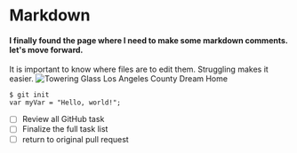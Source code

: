 # Markdown 

#### I finally found the page where I need to make some markdown comments. let's move forward.

It is important to know where files are to edit them. Struggling makes it easier. 
![Towering Glass Los Angeles County Dream Home](https://github.com/Nsumbana/skills-communicate-using-markdown/assets/170503250/ac7c4c59-b831-4e07-ba6e-331ac92a5392)


```
$ git init
var myVar = "Hello, world!";
```

- [ ] Review all GitHub task
- [ ] Finalize the full task list
- [ ] return to original pull request
